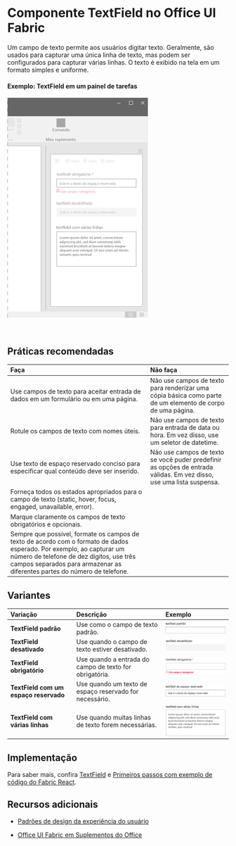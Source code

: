 # <a name="textfield-component-in-office-ui-fabric"></a>Componente TextField no Office UI Fabric

Um campo de texto permite aos usuários digitar texto. Geralmente, são usados para capturar uma única linha de texto, mas podem ser configurados para capturar várias linhas. O texto é exibido na tela em um formato simples e uniforme.
  
#### <a name="example-textfield-in-a-task-pane"></a>Exemplo: TextField em um painel de tarefas

![Imagem mostrando o TextField](../images/overview_withApp_textField.png)

<br/>

## <a name="best-practices"></a>Práticas recomendadas

|**Faça**|**Não faça**|
|:------------|:--------------|
|Use campos de texto para aceitar entrada de dados em um formulário ou em uma página.|Não use campos de texto para renderizar uma cópia básica como parte de um elemento de corpo de uma página.|
|Rotule os campos de texto com nomes úteis.|Não use campos de texto para entrada de data ou hora. Em vez disso, use um seletor de datetime.|
|Use texto de espaço reservado conciso para especificar qual conteúdo deve ser inserido.|Não use campos de texto se você puder predefinir as opções de entrada válidas. Em vez disso, use uma lista suspensa.|
|Forneça todos os estados apropriados para o campo de texto (static, hover, focus, engaged, unavailable, error).||
|Marque claramente os campos de texto obrigatórios e opcionais.||
|Sempre que possível, formate os campos de texto de acordo com o formato de dados esperado. Por exemplo, ao capturar um número de telefone de dez dígitos, use três campos separados para armazenar as diferentes partes do número de telefone.||

## <a name="variants"></a>Variantes

|**Variação**|**Descrição**|**Exemplo**|
|:------------|:--------------|:----------|
|**TextField padrão**|Use como o campo de texto padrão.|![Imagem de TextField padrão](../images/textfieldDefault.png)<br/>|
|**TextField desativado**|Use quando o campo de texto estiver desativado.|![Imagem de TextField desativado](../images/textfieldDisabled.png)<br/>|
|**TextField obrigatório**|Use quando a entrada do campo de texto for obrigatória.|![Imagem de TextField obrigatório](../images/textfieldRequired.png)<br/>|
|**TextField com um espaço reservado**|Use quando um texto de espaço reservado for necessário.|![Imagem de TextField com um espaço reservado](../images/textfieldPlaceholder.png)<br/>|
|**TextField com várias linhas**|Use quando muitas linhas de texto forem necessárias.|![Imagem de TextField com um espaço reservado](../images/textfieldMulti.png)<br/>|

## <a name="implementation"></a>Implementação

Para saber mais, confira [TextField](https://dev.office.com/fabric#/components/textfield) e [Primeiros passos com exemplo de código do Fabric React](https://github.com/OfficeDev/Word-Add-in-GettingStartedFabricReact).

## <a name="additional-resources"></a>Recursos adicionais

- [Padrões de design da experiência do usuário](https://github.com/OfficeDev/Office-Add-in-UX-Design-Patterns-Code)

- [Office UI Fabric em Suplementos do Office](office-ui-fabric.md)
